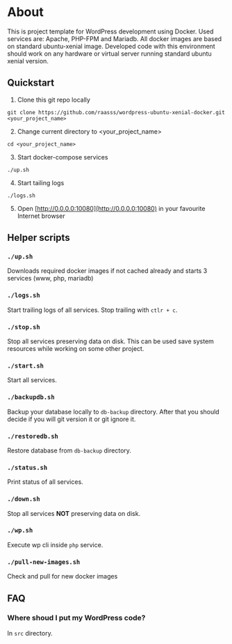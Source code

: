 # About #

This is project template for WordPress development using Docker. Used services are: Apache, PHP-FPM and Mariadb. All docker images are based on standard ubuntu-xenial image. Developed code with this environment should work on any hardware or virtual server running standard ubuntu xenial version.

## Quickstart ##

1. Clone this git repo locally
```
git clone https://github.com/raasss/wordpress-ubuntu-xenial-docker.git <your_project_name>
```
2. Change current directory to <your_project_name>
```
cd <your_project_name>
```
3. Start docker-compose services
```
./up.sh
```
4. Start tailing logs
```
./logs.sh
```

5. Open [http://0.0.0.0:10080](http://0.0.0.0:10080) in your favourite Internet browser

## Helper scripts ##

### ```./up.sh``` ###
Downloads required docker images if not cached already and starts 3 services (www, php, mariadb)

### ```./logs.sh``` ###
Start trailing logs of all services. Stop trailing with ```ctlr + c```.

### ```./stop.sh``` ###
Stop all services preserving data on disk. This can be used save system resources while working on some other project.

### ```./start.sh``` ###
Start all services.

### ```./backupdb.sh``` ###
Backup your database locally to ```db-backup``` directory. After that you should decide if you will git version it or git ignore it.

### ```./restoredb.sh``` ###
Restore database from ```db-backup``` directory.

### ```./status.sh``` ###
Print status of all services.

### ```./down.sh``` ###
Stop all services **NOT** preserving data on disk.

### ```./wp.sh``` ###
Execute wp cli inside ```php``` service.

### ```./pull-new-images.sh``` ###
Check and pull for new docker images

## FAQ ##

### Where shoud I put my WordPress code? ###
In ```src``` directory.
